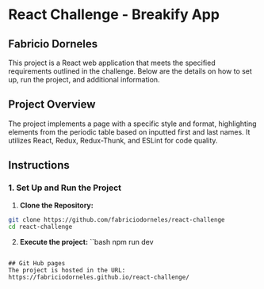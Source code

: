 # React Challenge - Breakify App
## Fabricio Dorneles
 This project is a React web application that meets the specified requirements outlined in the challenge. Below are the details on how to set up, run the project, and additional information.

## Project Overview

The project implements a page with a specific style and format, highlighting elements from the periodic table based on inputted first and last names. It utilizes React, Redux, Redux-Thunk, and ESLint for code quality.

## Instructions

### 1. Set Up and Run the Project

1. **Clone the Repository:**
  ```bash
  git clone https://github.com/fabriciodorneles/react-challenge
  cd react-challenge
  ```

2. **Execute the project:**
  ``bash
  npm run dev
  ```

## Git Hub pages
The project is hosted in the URL:
https://fabriciodorneles.github.io/react-challenge/

